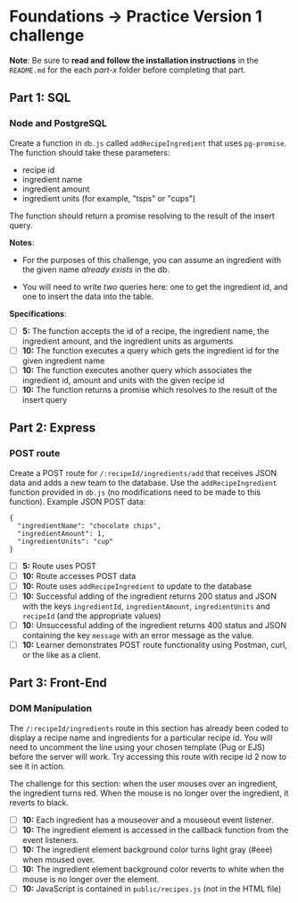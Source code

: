 # Foundations -> Practice Version 1 challenge

__Note__: Be sure to __read and follow the installation instructions__ in the `README.md` for the each *part-x* folder before completing that part.

## Part 1: SQL

### Node and PostgreSQL

Create a function in `db.js` called `addRecipeIngredient` that uses `pg-promise`. The function should take these parameters:

  - recipe id
  - ingredient name
  - ingredient amount
  - ingredient units (for example, "tsps" or "cups")

The function should return a promise resolving to the result of the insert query.

__Notes__:

  - For the purposes of this challenge, you can assume an ingredient with the given name _already exists_ in the db. 

  - You will need to write *two* queries here: one to get the ingredient id, and one to insert the data into the table.

__Specifications__:

  - [ ] __5:__ The function accepts the id of a recipe, the ingredient name, the ingredient amount, and the ingredient units as arguments
  - [ ] __10:__ The function executes a query which gets the ingredient id for the given ingredient name
  - [ ] __10:__ The function executes another query which associates the ingredient id, amount and units with the given recipe id
  - [ ] __10:__ The function returns a promise which resolves to the result of the insert query

## Part 2: Express

### POST route
Create a POST route for `/:recipeId/ingredients/add` that receives JSON data and adds a new team to the database. Use the `addRecipeIngredient` function provided in `db.js` (no modifications need to be made to this function). Example JSON POST data:

```
{
  "ingredientName": "chocolate chips",
  "ingredientAmount": 1,
  "ingredientUnits": "cup"
}
```

- [ ] __5:__ Route uses POST
- [ ] __10:__ Route accesses POST data
- [ ] __10:__ Route uses `addRecipeIngredient` to update to the database
- [ ] __10:__ Successful adding of the ingredient returns 200 status and JSON with the keys `ingredientId`, `ingredientAmount`, `ingredientUnits` and `recipeId` (and the appropriate values)
- [ ] __10:__ Unsuccessful adding of the ingredient returns 400 status and JSON containing the key `message` with an error message as the value.
- [ ] __10:__ Learner demonstrates POST route functionality using Postman, curl, or the like as a client.

## Part 3: Front-End

### DOM Manipulation
The `/:recipeId/ingredients` route in this section has already been coded to display a recipe name and ingredients for a particular recipe id. You will need to uncomment the line using your chosen template (Pug or EJS) before the server will work. Try accessing this route with recipe id 2 now to see it in action.

The challenge for this section: when the user mouses over an ingredient, the ingredient turns red. When the mouse is no longer over the ingredient, it reverts to black.

- [ ] __10:__ Each ingredient has a mouseover and a mouseout event listener.
- [ ] __10:__ The ingredient element is accessed in the callback function from the event listeners.
- [ ] __10:__ The ingredient element background color turns light gray (#eee) when moused over.
- [ ] __10:__ The ingredient element background color reverts to white when the mouse is no longer over the element.
- [ ] __10:__ JavaScript is contained in `public/recipes.js` (not in the HTML file)
